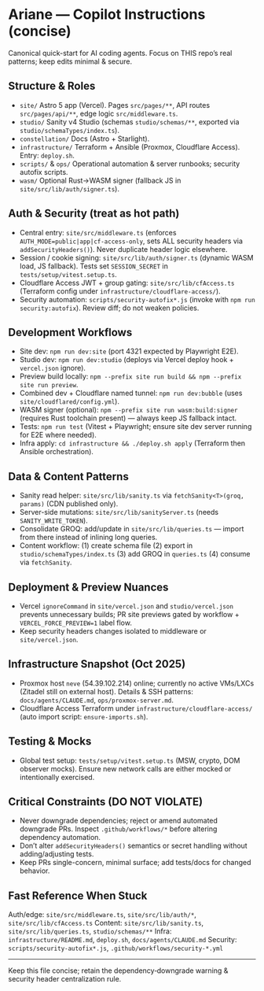 # Ariane — Copilot Instructions (concise)

Canonical quick-start for AI coding agents. Focus on THIS repo’s real patterns; keep edits minimal & secure.

## Structure & Roles
- `site/` Astro 5 app (Vercel). Pages `src/pages/**`, API routes `src/pages/api/**`, edge logic `src/middleware.ts`.
- `studio/` Sanity v4 Studio (schemas `studio/schemas/**`, exported via `studio/schemaTypes/index.ts`).
- `constellation/` Docs (Astro + Starlight).
- `infrastructure/` Terraform + Ansible (Proxmox, Cloudflare Access). Entry: `deploy.sh`.
- `scripts/` & `ops/` Operational automation & server runbooks; security autofix scripts.
- `wasm/` Optional Rust→WASM signer (fallback JS in `site/src/lib/auth/signer.ts`).

## Auth & Security (treat as hot path)
- Central entry: `site/src/middleware.ts` (enforces `AUTH_MODE=public|app|cf-access-only`, sets ALL security headers via `addSecurityHeaders()`). Never duplicate header logic elsewhere.
- Session / cookie signing: `site/src/lib/auth/signer.ts` (dynamic WASM load, JS fallback). Tests set `SESSION_SECRET` in `tests/setup/vitest.setup.ts`.
- Cloudflare Access JWT + group gating: `site/src/lib/cfAccess.ts` (Terraform config under `infrastructure/cloudflare-access/`).
- Security automation: `scripts/security-autofix*.js` (invoke with `npm run security:autofix`). Review diff; do not weaken policies.

## Development Workflows
- Site dev: `npm run dev:site` (port 4321 expected by Playwright E2E).
- Studio dev: `npm run dev:studio` (deploys via Vercel deploy hook + `vercel.json` ignore).
- Preview build locally: `npm --prefix site run build && npm --prefix site run preview`.
- Combined dev + Cloudflare named tunnel: `npm run dev:bubble` (uses `site/cloudflared/config.yml`).
- WASM signer (optional): `npm --prefix site run wasm:build:signer` (requires Rust toolchain present) — always keep JS fallback intact.
- Tests: `npm run test` (Vitest + Playwright; ensure site dev server running for E2E where needed).
- Infra apply: `cd infrastructure && ./deploy.sh apply` (Terraform then Ansible orchestration).

## Data & Content Patterns
- Sanity read helper: `site/src/lib/sanity.ts` via `fetchSanity<T>(groq, params)` (CDN published only).
- Server-side mutations: `site/src/lib/sanityServer.ts` (needs `SANITY_WRITE_TOKEN`).
- Consolidate GROQ: add/update in `site/src/lib/queries.ts` — import from there instead of inlining long queries.
- Content workflow: (1) create schema file (2) export in `studio/schemaTypes/index.ts` (3) add GROQ in `queries.ts` (4) consume via `fetchSanity`.

## Deployment & Preview Nuances
- Vercel `ignoreCommand` in `site/vercel.json` and `studio/vercel.json` prevents unnecessary builds; PR site previews gated by workflow + `VERCEL_FORCE_PREVIEW=1` label flow.
- Keep security headers changes isolated to middleware or `site/vercel.json`.

## Infrastructure Snapshot (Oct 2025)
- Proxmox host `neve` (54.39.102.214) online; currently no active VMs/LXCs (Zitadel still on external host). Details & SSH patterns: `docs/agents/CLAUDE.md`, `ops/proxmox-server.md`.
- Cloudflare Access Terraform under `infrastructure/cloudflare-access/` (auto import script: `ensure-imports.sh`).

## Testing & Mocks
- Global test setup: `tests/setup/vitest.setup.ts` (MSW, crypto, DOM observer mocks). Ensure new network calls are either mocked or intentionally exercised.

## Critical Constraints (DO NOT VIOLATE)
- Never downgrade dependencies; reject or amend automated downgrade PRs. Inspect `.github/workflows/*` before altering dependency automation.
- Don’t alter `addSecurityHeaders()` semantics or secret handling without adding/adjusting tests.
- Keep PRs single-concern, minimal surface; add tests/docs for changed behavior.

## Fast Reference When Stuck
Auth/edge: `site/src/middleware.ts`, `site/src/lib/auth/*`, `site/src/lib/cfAccess.ts`
Content: `site/src/lib/sanity.ts`, `site/src/lib/queries.ts`, `studio/schemas/**`
Infra: `infrastructure/README.md`, `deploy.sh`, `docs/agents/CLAUDE.md`
Security: `scripts/security-autofix*.js`, `.github/workflows/security-*.yml`

---
Keep this file concise; retain the dependency‑downgrade warning & security header centralization rule.
